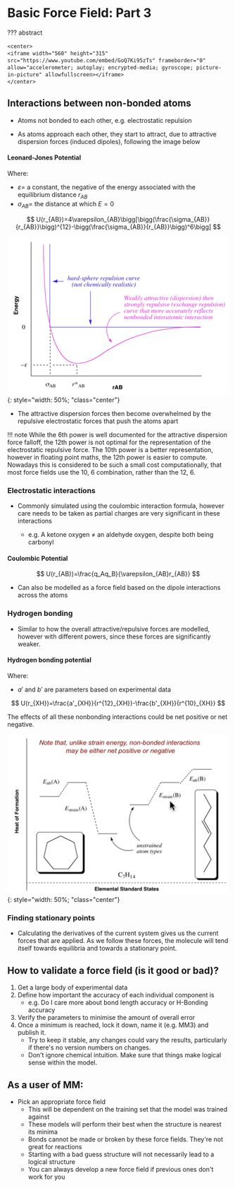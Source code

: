 # Basic Force Field: Part 3

??? abstract
	
	<center>
	<iframe width="560" height="315" src="https://www.youtube.com/embed/GoQ7Ki95zTs" frameborder="0" allow="accelerometer; autoplay; encrypted-media; gyroscope; picture-in-picture" allowfullscreen></iframe>
	</center>
	


## Interactions between non-bonded atoms

* Atoms not bonded to each other, e.g. electrostatic repulsion

* As atoms approach each other, they start to attract, due to attractive dispersion forces (induced dipoles), following the image below

#### Leonard-Jones Potential

Where:

* $\varepsilon=$ a constant, the negative of the energy associated with the equilibrium distance $r_{AB}$
* $\sigma_{AB}=$ the distance at which $E=0$

$$
U(r_{AB})=4\varepsilon_{AB}\bigg[\bigg(\frac{\sigma_{AB}}{r_{AB}}\bigg)^{12}-\bigg(\frac{\sigma_{AB}}{r_{AB}}\bigg)^6\bigg]
$$

![!image](BFF3-RC.png){: style="width: 50%; "class="center"}

* The attractive dispersion forces then become overwhelmed by the repulsive electrostatic forces that push the atoms apart

!!! note 
	While the 6th power is well documented for the attractive dispersion force falloff, the 12th power is not optimal for the representation of the electrostatic repulsive force. The 10th power is a better representation, however in floating point maths, the 12th power is easier to compute. Nowadays this is considered to be such a small cost computationally, that most force fields use the 10, 6 combination, rather than the 12,  6.

### Electrostatic interactions

* Commonly simulated using the coulombic interaction formula, however care needs to be taken as partial charges are very significant in these interactions

  * e.g. A ketone oxygen $\neq$ an aldehyde oxygen, despite both being carbonyl
  
#### Coulombic Potential

$$
U(r_{AB})=\frac{q_Aq_B}{\varepsilon_{AB}r_{AB}}
$$

* Can also be modelled as a force field based on the dipole interactions across the atoms

### Hydrogen bonding

* Similar to how the overall attractive/repulsive forces are modelled, however with different powers, since these forces are significantly weaker.

#### Hydrogen bonding potential

Where:

* $a'$ and $b'$ are parameters based on experimental data

$$
U(r_{XH})=\frac{a'_{XH}}{r^{12}_{XH}}-\frac{b'_{XH}}{r^{10}_{XH}}
$$

The effects of all these nonbonding interactions could be net positive or net negative. 

![!image](BFF3-Strain.png){: style="width: 50%; "class="center"}

### Finding stationary points

* Calculating the derivatives of the current system gives us the current forces that are applied. As we follow these forces, the molecule will tend itself towards equilibria and towards a stationary point.

## How to validate a force field (is it good or  bad)?

1. Get a large body of  experimental data
2. Define how important the accuracy of each individual component is
   * e.g. Do I care more about bond length accuracy or H-Bonding accuracy
3. Verify the parameters to minimise the amount of  overall error
4. Once a minimum is reached, lock it down, name it (e.g. MM3) and publish it.
   * Try to keep it stable, any changes could vary the results, particularly if there's no version numbers on changes. 
   * Don't ignore chemical intuition. Make sure that things make logical sense within the model.


## As a user of MM:

* Pick an appropriate force field
  * This will be dependent on the training set that the model was trained against
  * These models will perform their best when the structure is nearest its minima
  * Bonds cannot be made or broken by these force fields. They're not great for reactions
  * Starting with a bad guess structure will not necessarily lead to a logical structure
  * You can always develop a new force field if previous ones don't work for you
